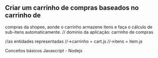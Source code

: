 ## Criar um carrinho de compras baseados no carrinho de
compras da shopee, aonde o carrinho armazene itens e faça
o cálculo de sub-itens automaticamente.
// dominio da aplicação: carrinho de compras

//as entidades representadas //->carrinho = cart.js //->itens = item.js

Conceitos básicos Javascript - Nodejs
